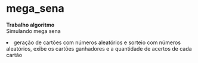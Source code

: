 # mega_sena
<b>Trabalho algoritmo</b></br>
Simulando mega sena
<li>geração de cartões com números aleatórios e sorteio
com números aleatórios, exibe os cartões  ganhadores e a quantidade de acertos de cada cartão</li></br>
